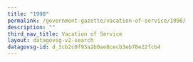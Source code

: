 ```yaml
---
title: "1998"
permalink: /government-gazette/vacation-of-service/1998/
description: ""
third_nav_title: Vacation of Service
layout: datagovsg-v2-search
datagovsg-id: d_3cb2c0f93a2b0ae8cecb3eb70e22fcb4
---
```

